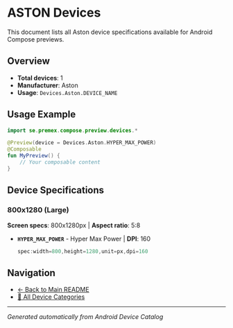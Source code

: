 # ASTON Devices

This document lists all Aston device specifications available for Android Compose previews.

## Overview

- **Total devices**: 1
- **Manufacturer**: Aston
- **Usage**: `Devices.Aston.DEVICE_NAME`

## Usage Example

```kotlin
import se.premex.compose.preview.devices.*

@Preview(device = Devices.Aston.HYPER_MAX_POWER)
@Composable
fun MyPreview() {
    // Your composable content
}
```

## Device Specifications

### 800x1280 (Large)

**Screen specs**: 800x1280px | **Aspect ratio**: 5:8

- **`HYPER_MAX_POWER`** - Hyper Max Power | **DPI**: 160
  ```kotlin
  spec:width=800,height=1280,unit=px,dpi=160
  ```

## Navigation

- [← Back to Main README](../../README.md)
- [📱 All Device Categories](../README.md)

---
*Generated automatically from Android Device Catalog*
